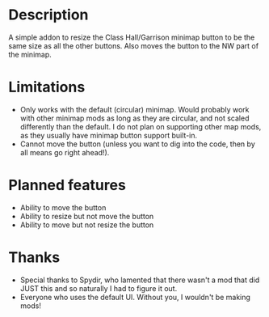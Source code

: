 # Description

A simple addon to resize the Class Hall/Garrison minimap button to be the same size as all the other buttons. Also moves the button to the NW part of the minimap.

# Limitations

* Only works with the default (circular) minimap. Would probably work with other minimap mods as long as they are circular, and not scaled differently than the default. I do not plan on supporting other map mods, as they usually have minimap button support built-in.
* Cannot move the button (unless you want to dig into the code, then by all means go right ahead!).

# Planned features

* Ability to move the button
* Ability to resize but not move the button
* Ability to move but not resize the button

# Thanks

* Special thanks to Spydir, who lamented that there wasn't a mod that did JUST this and so naturally I had to figure it out.
* Everyone who uses the default UI. Without you, I wouldn't be making mods!